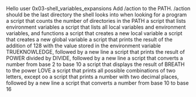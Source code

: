 Hello user
0x03-shell_variables_expansions
Add /action to the PATH. /action should be the last directory the shell looks into when looking for a program
a script that counts the number of directories in the PATH
a script that lists environment variables
a script that lists all local variables and environment variables, and functions
a script that creates a new local variable
a script that creates a new global variable
a script that prints the result of the addition of 128 with the value stored in the environment variable TRUEKNOWLEDGE, followed by a new line
a script that prints the result of POWER divided by DIVIDE, followed by a new line
a script that converts a number from base 2 to base 10
a script that displays the result of BREATH to the power LOVE
a script that prints all possible combinations of two letters, except oo
a script that prints a number with two decimal places, followed by a new line
a script that converts a number from base 10 to base 16
